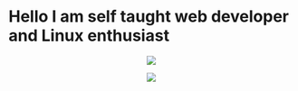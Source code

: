 # Hello I am self taught web developer and Linux enthusiast

<p align="center">
  <a href="https://git.io/JJmN9" target="blank">
    <img src="https://github-readme-stats.vercel.app/api?username=Maciejka1&show_icons=true&theme=radical&line_height=27&include_all_commits=true&count_private=true" />
  </a>
</p>

<p align="center">
  <a href="https://discord.com/users/772177682321375262" target="blank">
    <img src="https://lanyard.cnrad.dev/api/772177682321375262?animated=true" />
  </a>
</p>


